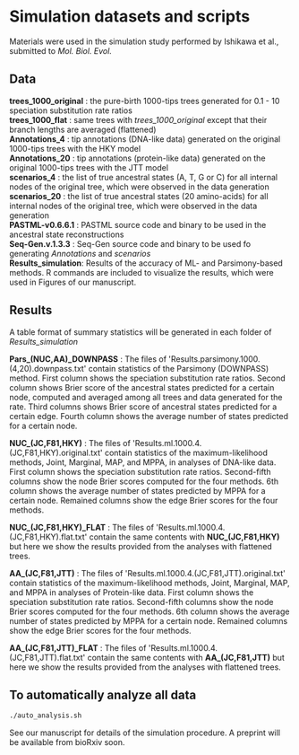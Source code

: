 # Simulation datasets and scripts
  
Materials were used in the simulation study performed by Ishikawa et al., submitted to *Mol. Biol. Evol.*
  
## Data
  
__trees_1000_original__ : the pure-birth 1000-tips trees generated for 0.1 - 10 speciation substitution rate ratios  
__trees_1000_flat__ : same trees with *trees_1000_original* except that their branch lengths are averaged (flattened)  
__Annotations_4__ : tip annotations (DNA-like data) generated on the original 1000-tips trees with the HKY model  
__Annotations_20__ : tip annotations (protein-like data) generated on the original 1000-tips trees with the JTT model  
__scenarios_4__ : the list of true ancestral states (A, T, G or C) for all internal nodes of the original tree, which were observed in the data generation  
__scenarios_20__ : the list of true ancestral states (20 amino-acids) for all internal nodes of the original tree, which were observed in the data generation  
__PASTML-v0.6.6.1__ : PASTML source code and binary to be used in the ancestral state reconstructions  
__Seq-Gen.v.1.3.3__ : Seq-Gen source code and binary to be used fo generating *Annotations* and *scenarios*  
__Results_simulation__: Results of the accuracy of ML- and Parsimony-based methods. R commands are included to visualize the results, which were used in Figures of our manuscript. 
  
## Results
  
A table format of summary statistics will be generated in each folder of *Results_simulation*
  
__Pars\_(NUC,AA)\_DOWNPASS__ : The files of 'Results.parsimony.1000.(4,20).downpass.txt' contain statistics of the Parsimony (DOWNPASS) method. First column shows the speciation substitution rate ratios. Second column shows Brier score of the ancestral states predicted for a certain node, computed and averaged among all trees and data generated for the rate. Third columns shows Brier score of ancestral states predicted for a certain edge. Fourth column shows the average number of states predicted for a certain node.
  
  
__NUC\_(JC,F81,HKY)__ : The files of 'Results.ml.1000.4.(JC,F81,HKY).original.txt' contain statistics of the maximum-likelihood methods, Joint, Marginal, MAP, and MPPA, in analyses of DNA-like data. First column shows the speciation substitution rate ratios. Second-fifth columns show the node Brier scores computed for the four methods. 6th column shows the average number of states predicted by MPPA for a certain node. Remained columns show the edge Brier scores for the four methods.
  
  
__NUC\_(JC,F81,HKY)\_FLAT__ : The files of 'Results.ml.1000.4.(JC,F81,HKY).flat.txt' contain the same contents with __NUC\_(JC,F81,HKY)__ but here we show the results provided from the analyses with flattened trees.
  
  
__AA\_(JC,F81,JTT)__ : The files of 'Results.ml.1000.4.(JC,F81,JTT).original.txt' contain statistics of the maximum-likelihood methods, Joint, Marginal, MAP, and MPPA in analyses of Protein-like data. First column shows the speciation substitution rate ratios. Second-fifth columns show the node Brier scores computed for the four methods. 6th column shows the average number of states predicted by MPPA for a certain node. Remained columns show the edge Brier scores for the four methods.
  
  
__AA\_(JC,F81,JTT)\_FLAT__ : The files of 'Results.ml.1000.4.(JC,F81,JTT).flat.txt' contain the same contents with __AA\_(JC,F81,JTT)__ but here we show the results provided from the analyses with flattened trees.
  
  
## To automatically analyze all data
  
```bash
./auto_analysis.sh
```
  
See our manuscript for details of the simulation procedure. A preprint will be available from bioRxiv soon.
